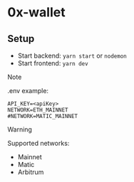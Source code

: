 # 0x-wallet

## Setup

- Start backend: `yarn start` or `nodemon`
- Start frontend: `yarn dev`

>[!NOTE]
>.env example:
>```
>API_KEY=<apiKey>
>NETWORK=ETH_MAINNET
>#NETWORK=MATIC_MAINNET
>```

> [!WARNING]
>Supported networks:
>-   Mainnet
>-   Matic
>-   Arbitrum
